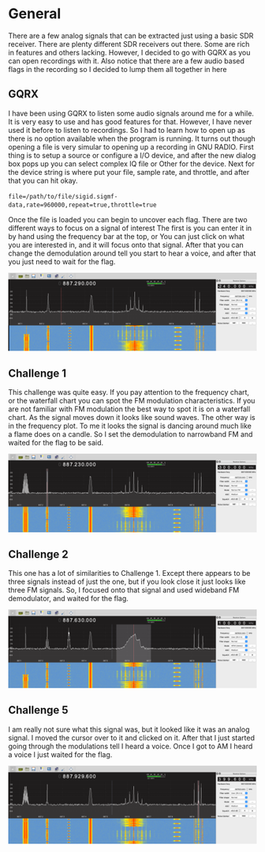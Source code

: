 
# General
There are a few analog signals that can be extracted just using a basic SDR receiver.
There are plenty different SDR receivers out there.
Some are rich in features and others lacking.
However, I decided to go with GQRX as you can open recordings with it.
Also notice that there are a few audio based flags in the recording so I decided to lump them all together in here

## GQRX
I have been using GQRX to listen some audio signals around me for a while.
It is very easy to use and has good features for that.
However, I have never used it before to listen to recordings.
So I had to learn how to open up as there is no option available when the program is running.
It turns out though opening a file is very simular to opening up a recording in GNU RADIO.
First thing is to setup a source or configure a I/O device, 
and after the new dialog box pops up you can select complex IQ file or Other for the device.
Next for the device string is where put your file, sample rate, and throttle, and after that you can hit okay.

`file=/path/to/file/sigid.sigmf-data,rate=960000,repeat=true,throttle=true`

Once the file is loaded you can begin to uncover each flag.
There are two different ways to focus on a signal of interest
The first is you can enter it in by hand using the frequency bar at the top, or
You can just click on what you are interested in, and it will focus onto that signal.
After that you can change the demodulation around tell you start to hear a voice,
and after that you just need to wait for the flag.

![gqrx_preview](gqrx_preview.png)

## Challenge 1
This challenge was quite easy. 
If you pay attention to the frequency chart, or the waterfall chart you can spot the FM modulation characteristics.
If you are not familiar with FM modulation the best way to spot it is on a waterfall chart.
As the signal moves down it looks like sound waves.
The other way is in the frequency plot.
To me it looks the signal is dancing around much like a flame does on a candle.
So I set the demodulation to narrowband FM and waited for the flag to be said. 

![challenge1](challenge1.png)

## Challenge 2
This one has a lot of similarities to Challenge 1.
Except there appears to be three signals instead of just the one, 
but if you look close it just looks like three FM signals.
So, I focused onto that signal and used wideband FM demodulator, and waited for the flag.

![challenge2](challenge2.png)

## Challenge 5
I am really not sure what this signal was, but it looked like it was an analog signal.
I moved the cursor over to it and clicked on it. 
After that I just started going through the modulations tell I heard a voice.
Once I got to AM I heard a voice I just waited for the flag.

![challenge5](challenge5.png)
